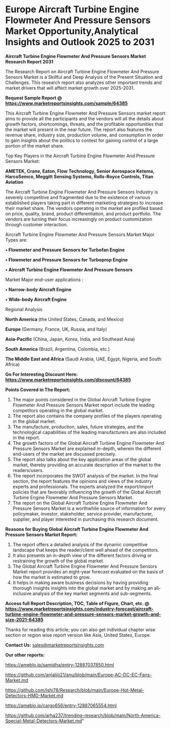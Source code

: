 # Europe Aircraft Turbine Engine Flowmeter And Pressure Sensors Market Opportunity,Analytical Insights and Outlook 2025 to 2031

<strong>Aircraft Turbine Engine Flowmeter And Pressure Sensors Market Research Report 2031</strong>

The Research Report on Aircraft Turbine Engine Flowmeter And Pressure Sensors Market is a Skillful and Deep Analysis of the Present Situation and Challenges. This research report also analyzes other important trends and market drivers that will affect market growth over 2025-2031.

<strong>Request Sample Report @ <a href=https://www.marketreportsinsights.com/sample/64385>https://www.marketreportsinsights.com/sample/64385</a></strong>

This Aircraft Turbine Engine Flowmeter And Pressure Sensors market report aims to provide all the participants and the vendors will all the details about growth factors, shortcomings, threats, and the profitable opportunities that the market will present in the near future. The report also features the revenue share, industry size, production volume, and consumption in order to gain insights about the politics to contest for gaining control of a large portion of the market share.

Top Key Players in the Aircraft Turbine Engine Flowmeter And Pressure Sensors Market:

<strong>AMETEK, Crane, Eaton, Flow Technology, Senior Aerospace Ketema, HarcoSemco, Meggitt Sensing Systems, Rolls-Royce Controls, Titan Aviation</strong>

The Aircraft Turbine Engine Flowmeter And Pressure Sensors Industry is severely competitive and fragmented due to the existence of various established players taking part in different marketing strategies to increase their market share. The vendors operating in the market are profiled based on price, quality, brand, product differentiation, and product portfolio. The vendors are turning their focus increasingly on product customization through customer interaction.

Aircraft Turbine Engine Flowmeter And Pressure Sensors Market Major Types are:

<strong>• Flowmeter and Pressure Sensors for Turbofan Engine

• Flowmeter and Pressure Sensors for Turboprop Engine

• Aircraft Turbine Engine Flowmeter And Pressure Sensors</strong>

Market Major end-user applications :

<strong>• Narrow-body Aircraft Engine

• Wide-body Aircraft Engine</strong>

Regional Analysis

</u><strong><b>North America</b></strong> (the United States, Canada, and Mexico)

<strong><b>Europe </b></strong>(Germany, France, UK, Russia, and Italy)

<strong><b>Asia-Pacific</b></strong> (China, Japan, Korea, India, and Southeast Asia)

<strong><b>South America</b></strong> (Brazil, Argentina, Colombia, etc.)

<strong><b>The Middle East and Africa</b></strong> (Saudi Arabia, UAE, Egypt, Nigeria, and South Africa)

<strong>Go For Interesting Discount Here: <a href=https://www.marketreportsinsights.com/discount/64385>https://www.marketreportsinsights.com/discount/64385</a></strong>

<strong>Points Covered in The Report:</strong>
<ol>
  <li>The major points considered in the Global Aircraft Turbine Engine Flowmeter And Pressure Sensors Market report include the leading competitors operating in the global market.</li>
  <li>The report also contains the company profiles of the players operating in the global market.</li>
  <li>The manufacture, production, sales, future strategies, and the technological capabilities of the leading manufacturers are also included in the report.</li>
  <li>The growth factors of the Global Aircraft Turbine Engine Flowmeter And Pressure Sensors Market are explained in-depth, wherein the different end-users of the market are discussed precisely.</li>
  <li>The report also talks about the key application areas of the global market, thereby providing an accurate description of the market to the readers/users.</li>
  <li>The report incorporates the SWOT analysis of the market. In the final section, the report features the opinions and views of the industry experts and professionals. The experts analyzed the export/import policies that are favorably influencing the growth of the Global Aircraft Turbine Engine Flowmeter And Pressure Sensors Market.</li>
  <li>The report on the Global Aircraft Turbine Engine Flowmeter And Pressure Sensors Market is a worthwhile source of information for every policymaker, investor, stakeholder, service provider, manufacturer, supplier, and player interested in purchasing this research document.</li>
</ol>
<strong>Reasons for Buying Global Aircraft Turbine Engine Flowmeter And Pressure Sensors Market Report:</strong>

<ol>
  <li>The report offers a detailed analysis of the dynamic competitive landscape that keeps the reader/client well ahead of the competitors.</li>
  <li>It also presents an in-depth view of the different factors driving or restraining the growth of the global market.</li>
  <li>The Global Aircraft Turbine Engine Flowmeter And Pressure Sensors Market report provides an eight-year forecast evaluated on the basis of how the market is estimated to grow.</li>
  <li>It helps in making aware business decisions by having providing thorough insights insights into the global market and by making an all-inclusive analysis of the key market segments and sub-segments.</li>
</ol>
<strong>Access full Report Description, TOC, Table of Figure, Chart, etc. @ <a href=https://www.marketreportsinsights.com/industry-forecast/aircraft-turbine-engine-flowmeter-and-pressure-sensors-market-growth-and-size-2021-64385>https://www.marketreportsinsights.com/industry-forecast/aircraft-turbine-engine-flowmeter-and-pressure-sensors-market-growth-and-size-2021-64385</a></strong>


Thanks for reading this article; you can also get individual chapter wise section or region wise report version like Asia, United States, Europe.

<strong>Contact Us:</strong>
sales@marketreportsinsights.com

<strong>Our other reports:</strong>

<a href=https://ameblo.jp/samidha/entry-12887037850.html>https://ameblo.jp/samidha/entry-12887037850.html</a>

<a href=https://github.com/anjaliiii21/anu/blob/main/Europe-AC-DC-EC-Fans-Market.md>https://github.com/anjaliiii21/anu/blob/main/Europe-AC-DC-EC-Fans-Market.md</a>

<a href=https://github.com/Ishi78/Research/blob/main/Europe-Hot-Metal-Detectors-HMD-Market.md>https://github.com/Ishi78/Research/blob/main/Europe-Hot-Metal-Detectors-HMD-Market.md</a>

<a href=https://ameblo.jp/cargo656/entry-12887065554.html>https://ameblo.jp/cargo656/entry-12887065554.html</a>

<a href=https://github.com/arha237/trending-research/blob/main/North-America-Special-Metal-Detectors-Market.md>https://github.com/arha237/trending-research/blob/main/North-America-Special-Metal-Detectors-Market.md</a>"
